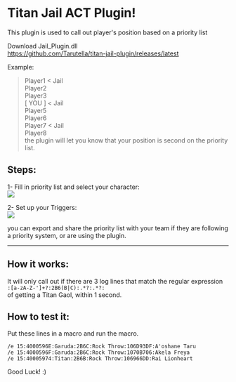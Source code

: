 # Titan Jail ACT Plugin!

This plugin is used to call out player's position based on a priority list 

Download Jail_Plugin.dll\
https://github.com/Tarutella/titan-jail-plugin/releases/latest 

Example:
> Player1 < Jail\
> Player2 \
> Player3 \
> [ YOU ] < Jail \
> Player5 \
> Player6 \
> Player7 < Jail\
> Player8 \
the plugin will let you know that your position is second on the priority list.

## Steps:
1- Fill in priority list and select your character:\
![](https://i.gyazo.com/a4b45440d9638561bdc05ecca46d2a26.png)

2- Set up your Triggers:\
![](https://i.gyazo.com/b390d5b56d6730af4c34a60f9f1d96f1.png)

you can export and share the priority list with your team if they are following a priority system, or are using the plugin.
***


## How it works:
It will only call out if there are 3 log lines that match the regular expression\
`:[a-zA-Z-']+?:2B6(B|C):.*?:.*?:`\
of getting a Titan Gaol, within 1 second.

## How to test it:
Put these lines in a macro and run the macro. 

`/e 15:4000596E:Garuda:2B6C:Rock Throw:106D93DF:A'oshane Taru`\
`/e 15:4000596F:Garuda:2B6C:Rock Throw:1070B706:Akela Freya`\
`/e 15:40005974:Titan:2B6B:Rock Throw:106966DD:Rai Lionheart`

Good Luck! :)
